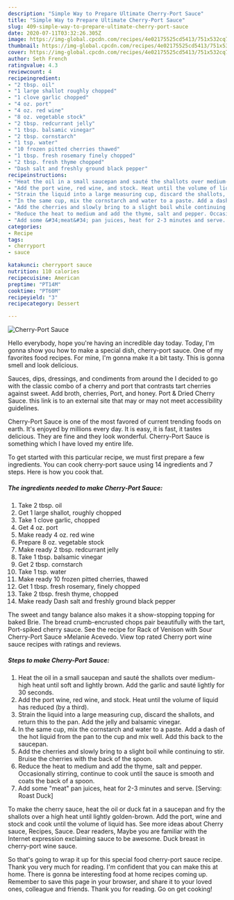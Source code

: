 ```yaml
---
description: "Simple Way to Prepare Ultimate Cherry-Port Sauce"
title: "Simple Way to Prepare Ultimate Cherry-Port Sauce"
slug: 409-simple-way-to-prepare-ultimate-cherry-port-sauce
date: 2020-07-11T03:32:26.305Z
image: https://img-global.cpcdn.com/recipes/4e02175525cd5413/751x532cq70/cherry-port-sauce-recipe-main-photo.jpg
thumbnail: https://img-global.cpcdn.com/recipes/4e02175525cd5413/751x532cq70/cherry-port-sauce-recipe-main-photo.jpg
cover: https://img-global.cpcdn.com/recipes/4e02175525cd5413/751x532cq70/cherry-port-sauce-recipe-main-photo.jpg
author: Seth French
ratingvalue: 4.3
reviewcount: 4
recipeingredient:
- "2 tbsp. oil"
- "1 large shallot roughly chopped"
- "1 clove garlic chopped"
- "4 oz. port"
- "4 oz. red wine"
- "8 oz. vegetable stock"
- "2 tbsp. redcurrant jelly"
- "1 tbsp. balsamic vinegar"
- "2 tbsp. cornstarch"
- "1 tsp. water"
- "10 frozen pitted cherries thawed"
- "1 tbsp. fresh rosemary finely chopped"
- "2 tbsp. fresh thyme chopped"
- "Dash salt and freshly ground black pepper"
recipeinstructions:
- "Heat the oil in a small saucepan and sauté the shallots over medium-high heat until soft and lightly brown. Add the garlic and sauté lightly for 30 seconds."
- "Add the port wine, red wine, and stock. Heat until the volume of liquid has reduced (by a third)."
- "Strain the liquid into a large measuring cup, discard the shallots, and return this to the pan. Add the jelly and balsamic vinegar."
- "In the same cup, mix the cornstarch and water to a paste. Add a dash of the hot liquid from the pan to the cup and mix well. Add this back to the saucepan."
- "Add the cherries and slowly bring to a slight boil while continuing to stir. Bruise the cherries with the back of the spoon."
- "Reduce the heat to medium and add the thyme, salt and pepper. Occasionally stirring, continue to cook until the sauce is smooth and coats the back of a spoon."
- "Add some &#34;meat&#34; pan juices, heat for 2-3 minutes and serve. [Serving: Roast Duck]"
categories:
- Recipe
tags:
- cherryport
- sauce

katakunci: cherryport sauce 
nutrition: 110 calories
recipecuisine: American
preptime: "PT14M"
cooktime: "PT60M"
recipeyield: "3"
recipecategory: Dessert

---
```



![Cherry-Port Sauce](https://img-global.cpcdn.com/recipes/4e02175525cd5413/751x532cq70/cherry-port-sauce-recipe-main-photo.jpg)

Hello everybody, hope you're having an incredible day today. Today, I'm gonna show you how to make a special dish, cherry-port sauce. One of my favorites food recipes. For mine, I'm gonna make it a bit tasty. This is gonna smell and look delicious.

Sauces, dips, dressings, and condiments from around the I decided to go with the classic combo of a cherry and port that contrasts tart cherries against sweet. Add broth, cherries, Port, and honey. Port &amp; Dried Cherry Sauce. this link is to an external site that may or may not meet accessibility guidelines.

Cherry-Port Sauce is one of the most favored of current trending foods on earth. It's enjoyed by millions every day. It is easy, it is fast, it tastes delicious. They are fine and they look wonderful. Cherry-Port Sauce is something which I have loved my entire life.


To get started with this particular recipe, we must first prepare a few ingredients. You can cook cherry-port sauce using 14 ingredients and 7 steps. Here is how you cook that.

<!--inarticleads1-->

##### The ingredients needed to make Cherry-Port Sauce:

1. Take 2 tbsp. oil
1. Get 1 large shallot, roughly chopped
1. Take 1 clove garlic, chopped
1. Get 4 oz. port
1. Make ready 4 oz. red wine
1. Prepare 8 oz. vegetable stock
1. Make ready 2 tbsp. redcurrant jelly
1. Take 1 tbsp. balsamic vinegar
1. Get 2 tbsp. cornstarch
1. Take 1 tsp. water
1. Make ready 10 frozen pitted cherries, thawed
1. Get 1 tbsp. fresh rosemary, finely chopped
1. Take 2 tbsp. fresh thyme, chopped
1. Make ready Dash salt and freshly ground black pepper


The sweet and tangy balance also makes it a show-stopping topping for baked Brie. The bread crumb-encrusted chops pair beautifully with the tart, Port-spiked cherry sauce. See the recipe for Rack of Venison with Sour Cherry-Port Sauce »Melanie Acevedo. View top rated Cherry port wine sauce recipes with ratings and reviews. 

<!--inarticleads2-->

##### Steps to make Cherry-Port Sauce:

1. Heat the oil in a small saucepan and sauté the shallots over medium-high heat until soft and lightly brown. Add the garlic and sauté lightly for 30 seconds.
1. Add the port wine, red wine, and stock. Heat until the volume of liquid has reduced (by a third).
1. Strain the liquid into a large measuring cup, discard the shallots, and return this to the pan. Add the jelly and balsamic vinegar.
1. In the same cup, mix the cornstarch and water to a paste. Add a dash of the hot liquid from the pan to the cup and mix well. Add this back to the saucepan.
1. Add the cherries and slowly bring to a slight boil while continuing to stir. Bruise the cherries with the back of the spoon.
1. Reduce the heat to medium and add the thyme, salt and pepper. Occasionally stirring, continue to cook until the sauce is smooth and coats the back of a spoon.
1. Add some &#34;meat&#34; pan juices, heat for 2-3 minutes and serve. [Serving: Roast Duck]


To make the cherry sauce, heat the oil or duck fat in a saucepan and fry the shallots over a high heat until lightly golden-brown. Add the port, wine and stock and cook until the volume of liquid has. See more ideas about Cherry sauce, Recipes, Sauce. Dear readers, Maybe you are familiar with the Internet expression exclaiming sauce to be awesome. Duck breast in cherry-port wine sauce. 

So that's going to wrap it up for this special food cherry-port sauce recipe. Thank you very much for reading. I'm confident that you can make this at home. There is gonna be interesting food at home recipes coming up. Remember to save this page in your browser, and share it to your loved ones, colleague and friends. Thank you for reading. Go on get cooking!
